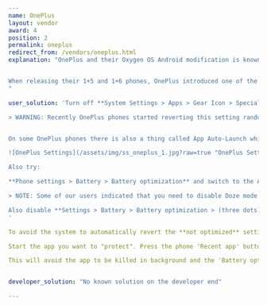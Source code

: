 ```yaml
---
name: OnePlus
layout: vendor
award: 4
position: 2
permalink: oneplus
redirect_from: /vendors/oneplus.html
explanation: "OnePlus and their Oxygen OS Android modification is known as maximizing the stock Android experience. This may be true on the UX front but the exact opposite is valid for background process limits.


When releasing their 1+5 and 1+6 phones, OnePlus introduced one of the most severe background limits on the market to date, dwarfing even those performed by Xiaomi or Huawei. Not only did users need to enable extra settings to make their apps work properly, but those settings even get reset with firmware update so that apps break again and users are required to re-enable those settings on a regular basis.
"

user_solution: 'Turn off **System Settings > Apps > Gear Icon > Special Access > Battery Optimization**.

> WARNING: Recently OnePlus phones started reverting this setting randomly for random apps. So if you set it to be **not optimized**, the next day it may be back to **optimized**. There is no workaround and you may have to check system settings every once in a while.<br>See [a bug report filed to OnePlus](https://forums.oneplus.com/threads/in-battery-optimisation-apps-are-getting-automatically-switched-from-not-optimised-to-optimised.849162/).


On some OnePlus phones there is also a thing called App Auto-Launch which essentially prevents apps from working in the background. Please disable it for your app.

![OnePlus Settings](/assets/img/ss_oneplus_1.jpg?raw=true "OnePlus Settings")

Also try:

**Phone settings > Battery > Battery optimization** and switch to the All apps list **(Top menu) > Your app > Don’t optimize**

> NOTE: Some of our users indicated that you need to disable Doze mode in Developer options in 1+3 and earlier.

Also disable **Settings > Battery > Battery optimization > (three dots) > Enhanced optimization**. This option may also be called **Advanced optimisation**.
'

To avoid the system to automatically revert the **not optimized** setting, you must also lock the app into the 'Recent App' list. (solution described [here](https://forum.xda-developers.com/showpost.php?p=78588761&postcount=7))

Start the app you want to "protect". Press the phone 'Recent app' button. Toggle the 'Lock' button on the upper right corner of the app.

This will avoid the app to be killed in background and the 'Battery optimisation' setting to be reverted.


developer_solution: "No known solution on the developer end"

---
```

